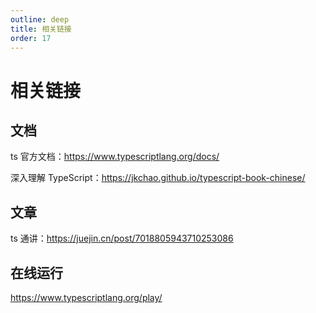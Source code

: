```yaml
---
outline: deep
title: 相关链接
order: 17
---
```


# 相关链接

## 文档

ts 官方文档：https://www.typescriptlang.org/docs/

深入理解 TypeScript：https://jkchao.github.io/typescript-book-chinese/

## 文章

ts 通讲：https://juejin.cn/post/7018805943710253086

## 在线运行

https://www.typescriptlang.org/play/

